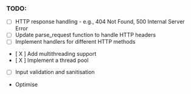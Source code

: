 ### TODO:
- [ ] HTTP response handling - e.g., 404 Not Found, 500 Internal Server Error
- [ ] Update parse_request function to handle HTTP headers
- [ ] Implement handlers for different HTTP methods
- [ X ] Add multithreading support
- [ X ] Implement a thread pool
- [ ] Input validation and sanitisation

- Optimise
